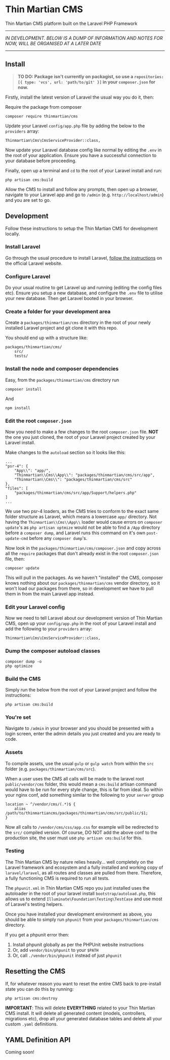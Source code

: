 # Thin Martian CMS #

Thin Martian CMS platform built on the Laravel PHP Framework

----------

*IN DEVELOPMENT. BELOW IS A DUMP OF INFORMATION AND NOTES FOR NOW, WILL BE ORGANISED AT A LATER DATE*

----------

## Install

> **TO DO: Package isn't currently on packagist, so use a `repositories: [{ type: 'vcs', url: 'path/to/git' }]` in your `composer.json` for now.**

Firstly, install the latest version of Laravel the usual way you do it, then:

Require the package from composer

    composer require thinmartian/cms

Update your Laravel `config/app.php` file by adding the below to the `providers` array:

    Thinmartian\Cms\CmsServiceProvider::class,

Now update your Laravel database config like normal by editing the `.env` in the root of your application. Ensure you have a successful connection to your database before proceeding.

Finally, open up a terminal and `cd` to the root of your Laravel install and run:

    php artisan cms:build

Allow the CMS to install and follow any prompts, then open up a browser, navigate to your Laravel app and go to `/admin` (e.g. `http://localhost/admin`) and you are set to go.

## Development

Follow these instructions to setup the Thin Martian CMS for development locally.

### Install Laravel

Go through the usual procedure to install Laravel, [follow the instructions](https://laravel.com/docs/5.2#installing-laravel) on the official Laravel website.

### Configure Laravel

Do your usual routine to get Laravel up and running (editing the config files etc). Ensure you setup a new database, and configure the `.env` file to utilise your new database. Then get Laravel booted in your browser.

### Create a folder for your development area

Create a `packages/thinmartian/cms` directory in the root of your newly installed Laravel project and git clone it with this repo.

You should end up with a structure like:

    packages/thinmartian/cms/
		src/
		tests/

### Install the node and composer dependencies

Easy, from the `packages/thinmartian/cms` directory run

    composer install

And 

	npm install


### Edit the root `composer.json`

Now you need to make a few changes to the root `composer.json` file. **NOT** the one you just cloned, the root of your Laravel project created by your Laravel install.

Make changes to the `autoload` section so it looks like this:

	...
	"psr-4": {
		"App\\": "app/",
		"Thinmartian\\Cms\\App\\": "packages/thinmartian/cms/src/app",
		"Thinmartian\\Cms\\": "packages/thinmartian/cms/src"
	},
    "files": [
    	"packages/thinmartian/cms/src/app/Support/helpers.php"
    ]
	...

We use two psr-4 loaders, as the CMS tries to conform to the exact same folder structure as Laravel, which means a lowercase `app/` directory. Not having the `Thinmartian\\Cms\\App\\` loader would cause errors on `composer update`'s as `php artisan optmize` would not be able to find a `/App` directory before a `composer dump`, and Laravel runs this command on it's own `post-update-cmd` before any `composer dump`'s.

Now look in the `packages/thinmartian/cms/composer.json` and copy across all the `require` packages that don't already exist in the root `composer.json` file, then:

    composer update

This will pull in the packages. As we haven't "installed" the CMS, composer knows nothing about our `packages/thinmartian/cms` vendor directory, so it won't load our packages from there, so in development we have to pull them in from the main Laravel app instead.

### Edit your Laravel config

Now we need to tell Laravel about our development version of Thin Martian CMS, open up your `config/app.php` in the root of your Laravel install and add the following to your `providers` array:

	Thinmartian\Cms\CmsServiceProvider::class,


### Dump the composer autoload classes

	composer dump -o
	php optimize

### Build the CMS

Simply run the below from the root of your Laravel project and follow the instructions:

	php artisan cms:build

### You're set

Navigate to `/admin` in your browser and you should be presented with a login screen, enter the admin details you just created and you are ready to code.

### Assets

To compile assets, use the usual `gulp` or `gulp watch` from within the `src` folder (e.g. `packages/thinmartian/cms/src`).

When a user uses the CMS all calls will be made to the laravel root `public/vendor/cms` folder, this would mean a `cms:build` artisan command would have to be run for every style change, this is far from ideal. So within your nginx conf, add something similar to the following to your `server` group

    location ~ ^/vendor/cms/(.*)$ {
        alias /path/to/thinmartiancms/packages/thinmartian/cms/src/public/$1;
    }

Now all calls to `/vendor/cms/css/app.css` for example will be redirected to the `src/` compiled version. Of course, DO NOT add the above conf to the production site, the user must use `php artisan cms:build` for this.

### Testing

The Thin Martian CMS by nature relies heavily... well completely on the Laravel framework and ecosystem and a fully installed and working copy of `laravel/laravel`, as all routes and classes are pulled from there. Therefore, a fully functioning CMS is required to run all tests.

The `phpunit.xml` in Thin Martian CMS repo you just installed uses the autoloader in the root of your laravel install `bootstrap/autoload.php`, this allows us to extend `Illuminate\Foundation\Testing\TestCase` and use most of Laravel's testing helpers.

Once you have installed your development environment as above, you should be able to simply run `phpunit` from your `packages/thinmartian/cms` directory.

If you get a phpunit error then:

1. Install phpunit globally as per the PHPUnit website instructions
2. Or, add `vendor/bin/phpunit` to your `$PATH`
3. Or, call `./vendor/bin/phpunit` instead of just `phpunit`

## Resetting the CMS

If, for whatever reason you want to reset the entire CMS back to pre-install state you can do this by running:

    php artisan cms:destroy

**IMPORTANT**: This will delete **EVERYTHING** related to your Thin Martian CMS install. It will delete all generated content (models, controllers, migrations etc), drop all your generated database tables and delete all your custom `.yaml` definitions.


## YAML Definition API

Coming soon!